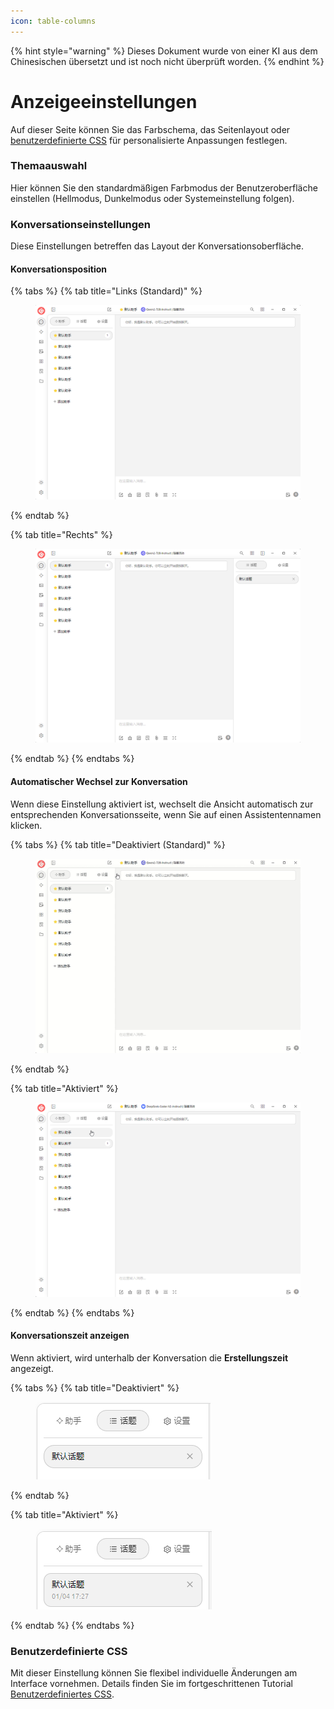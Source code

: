 ```yaml
---
icon: table-columns
---
```


{% hint style="warning" %}
Dieses Dokument wurde von einer KI aus dem Chinesischen übersetzt und ist noch nicht überprüft worden.
{% endhint %}

# Anzeigeeinstellungen

Auf dieser Seite können Sie das Farbschema, das Seitenlayout oder [benutzerdefinierte CSS](../../../personalization-settings/css.md) für personalisierte Anpassungen festlegen.

### Themaauswahl

Hier können Sie den standardmäßigen Farbmodus der Benutzeroberfläche einstellen (Hellmodus, Dunkelmodus oder Systemeinstellung folgen).

### Konversationseinstellungen

Diese Einstellungen betreffen das Layout der Konversationsoberfläche.

#### Konversationsposition

{% tabs %}
{% tab title="Links (Standard)" %}
<figure><img src="../../../.gitbook/assets/image (10).png" alt=""><figcaption></figcaption></figure>
{% endtab %}

{% tab title="Rechts" %}
<figure><img src="../../../.gitbook/assets/image (11).png" alt=""><figcaption></figcaption></figure>
{% endtab %}
{% endtabs %}

#### Automatischer Wechsel zur Konversation

Wenn diese Einstellung aktiviert ist, wechselt die Ansicht automatisch zur entsprechenden Konversationsseite, wenn Sie auf einen Assistentennamen klicken.

{% tabs %}
{% tab title="Deaktiviert (Standard)" %}
<figure><img src="../../../.gitbook/assets/Honeycam 2025-01-04 17-35-43.gif" alt=""><figcaption></figcaption></figure>
{% endtab %}

{% tab title="Aktiviert" %}
<figure><img src="../../../.gitbook/assets/Honeycam 2025-01-04 17-38-18.gif" alt=""><figcaption></figcaption></figure>
{% endtab %}
{% endtabs %}

#### Konversationszeit anzeigen

Wenn aktiviert, wird unterhalb der Konversation die **Erstellungszeit** angezeigt.

{% tabs %}
{% tab title="Deaktiviert" %}
<figure><img src="../../../.gitbook/assets/image (14).png" alt=""><figcaption></figcaption></figure>
{% endtab %}

{% tab title="Aktiviert" %}
<figure><img src="../../../.gitbook/assets/image (12).png" alt=""><figcaption></figcaption></figure>
{% endtab %}
{% endtabs %}

### Benutzerdefinierte CSS

Mit dieser Einstellung können Sie flexibel individuelle Änderungen am Interface vornehmen. Details finden Sie im fortgeschrittenen Tutorial [Benutzerdefiniertes CSS](../../../personalization-settings/css.md).